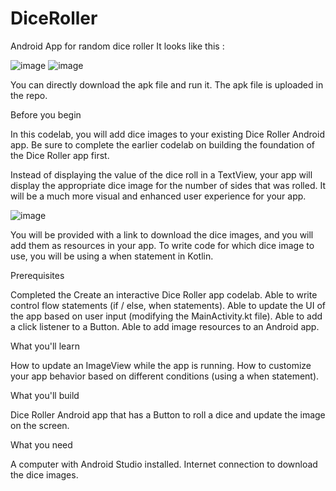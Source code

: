 # DiceRoller
Android App for random dice roller
It looks like this :

![image](https://user-images.githubusercontent.com/104893913/179833575-b6d0af45-bb15-4f6c-b468-ebf6ae0ee545.png)
![image](https://user-images.githubusercontent.com/104893913/179833652-be632238-8584-4aa8-acb4-34d65c1cf068.png)

You can directly download the apk file and run it.
The apk file is uploaded in the repo.

Before you begin

In this codelab, you will add dice images to your existing Dice Roller Android app. Be sure to complete the earlier codelab on building the foundation of the Dice Roller app first.

Instead of displaying the value of the dice roll in a TextView, your app will display the appropriate dice image for the number of sides that was rolled. It will be a much more visual and enhanced user experience for your app.

![image](https://user-images.githubusercontent.com/104893913/179935995-ca9d48bf-56cf-433b-8a65-698c5ab78a3c.png)

You will be provided with a link to download the dice images, and you will add them as resources in your app. To write code for which dice image to use, you will be using a when statement in Kotlin.

Prerequisites

Completed the Create an interactive Dice Roller app codelab.
Able to write control flow statements (if / else, when statements).
Able to update the UI of the app based on user input (modifying the MainActivity.kt file).
Able to add a click listener to a Button.
Able to add image resources to an Android app.

What you'll learn

How to update an ImageView while the app is running.
How to customize your app behavior based on different conditions (using a when statement).

What you'll build

Dice Roller Android app that has a Button to roll a dice and update the image on the screen.

What you need

A computer with Android Studio installed.
Internet connection to download the dice images.
